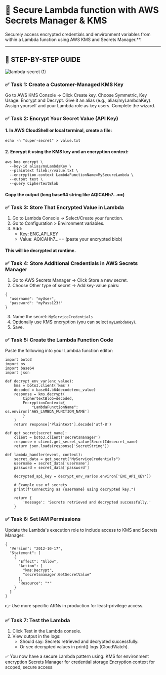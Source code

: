 # 🔐 Secure Lambda function with AWS Secrets Manager & KMS

Securely access encrypted credentials and environment variables from within a Lambda function using AWS KMS and Secrets Manager.**.

---

## 🧰 STEP-BY-STEP GUIDE

![lambda-secret (1)](https://github.com/user-attachments/assets/205e0c35-2aeb-47d2-a574-2491537f6cd6)


### ✅ Task 1: Create a Customer-Managed KMS Key

Go to AWS KMS Console → Click Create key.
Choose Symmetric, Key Usage: Encrypt and Decrypt.
Give it an alias (e.g., alias/myLambdaKey).
Assign yourself and your Lambda role as key users.
Complete the wizard.

### ✅ Task 2: Encrypt Your Secret Value (API Key)

#### 1. In AWS CloudShell or local terminal, create a file:
```
echo -n "super-secret" > value.txt
```
#### 2. Encrypt it using the KMS key and an encryption context:

```
aws kms encrypt \
  --key-id alias/myLambdaKey \
  --plaintext fileb://value.txt \
  --encryption-context LambdaFunctionName=MySecureLambda \
  --output text \
  --query CiphertextBlob
```
#### Copy the output (long base64 string like AQICAHh7...==)

### ✅ Task 3: Store That Encrypted Value in Lambda
1. Go to Lambda Console → Select/Create your function.
2. Go to Configuration > Environment variables.
3. Add:
   - Key: ENC_API_KEY
   - Value: AQICAHh7...== (paste your encrypted blob)
#### This will be decrypted at runtime.

### ✅ Task 4: Store Additional Credentials in AWS Secrets Manager
1. Go to AWS Secrets Manager → Click Store a new secret.
2. Choose Other type of secret → Add key-value pairs:
```
{
  "username": "myUser",
  "password": "myPass123!"
}
```
3. Name the secret: `MyServiceCredentials`
4. Optionally use KMS encryption (you can select `myLambdaKey`).
5. Save.
   
### ✅ Task 5: Create the Lambda Function Code
Paste the following into your Lambda function editor:
```
import boto3
import os
import base64
import json

def decrypt_env_var(enc_value):
    kms = boto3.client('kms')
    decoded = base64.b64decode(enc_value)
    response = kms.decrypt(
        CiphertextBlob=decoded,
        EncryptionContext={
            "LambdaFunctionName": os.environ['AWS_LAMBDA_FUNCTION_NAME']
        }
    )
    return response['Plaintext'].decode('utf-8')

def get_secret(secret_name):
    client = boto3.client('secretsmanager')
    response = client.get_secret_value(SecretId=secret_name)
    return json.loads(response['SecretString'])

def lambda_handler(event, context):
    secret_data = get_secret("MyServiceCredentials")
    username = secret_data['username']
    password = secret_data['password']

    decrypted_api_key = decrypt_env_var(os.environ['ENC_API_KEY'])

    # Example use of secrets
    print(f"Connecting as {username} using decrypted key.")

    return {
        'message': 'Secrets retrieved and decrypted successfully.'
    }
```

### ✅ Task 6: Set IAM Permissions
Update the Lambda's execution role to include access to KMS and Secrets Manager:
```
{
  "Version": "2012-10-17",
  "Statement": [
    {
      "Effect": "Allow",
      "Action": [
        "kms:Decrypt",
        "secretsmanager:GetSecretValue"
      ],
      "Resource": "*"
    }
  ]
}
```
👉 Use more specific ARNs in production for least-privilege access.

### ✅ Task 7: Test the Lambda
1. Click Test in the Lambda console.
2. View output in the logs:
    - Should say: Secrets retrieved and decrypted successfully.
    - Or see decrypted values in print() logs (CloudWatch).

✅ You now have a secure Lambda pattern using:
KMS for environment encryption
Secrets Manager for credential storage
Encryption context for scoped, secure access

